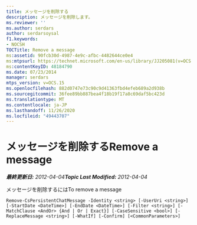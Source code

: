 ```yaml
---
title: メッセージを削除する
description: メッセージを削除します。
ms.reviewer: ''
ms.author: serdars
author: serdarsoysal
f1.keywords:
- NOCSH
TOCTitle: Remove a message
ms:assetid: 90fcb30d-4987-4e9c-afbc-4482644ce0e4
ms:mtpsurl: https://technet.microsoft.com/en-us/library/JJ205081(v=OCS.15)
ms:contentKeyID: 48184790
ms.date: 07/23/2014
manager: serdars
mtps_version: v=OCS.15
ms.openlocfilehash: 882d0747e73c90c9d41363fbd4efeb689a2d938b
ms.sourcegitcommit: 36fee89bb887bea4f18b19f17a8c69daf5bc423d
ms.translationtype: MT
ms.contentlocale: ja-JP
ms.lasthandoff: 11/26/2020
ms.locfileid: "49443707"
---
```

# <a name="remove-a-message"></a><span data-ttu-id="4c171-103">メッセージを削除する</span><span class="sxs-lookup"><span data-stu-id="4c171-103">Remove a message</span></span>

<div data-xmlns="http://www.w3.org/1999/xhtml">

<div class="topic" data-xmlns="http://www.w3.org/1999/xhtml" data-msxsl="urn:schemas-microsoft-com:xslt" data-cs="https://msdn.microsoft.com/">

<div data-asp="https://msdn2.microsoft.com/asp">



</div>

<div id="mainSection">

<div id="mainBody"><span data-ttu-id="4c171-104">

<span> </span></span><span class="sxs-lookup"><span data-stu-id="4c171-104">

<span> </span></span></span>

<span data-ttu-id="4c171-105">_**最終更新日:** 2012-04-04_</span><span class="sxs-lookup"><span data-stu-id="4c171-105">_**Topic Last Modified:** 2012-04-04_</span></span>

<span data-ttu-id="4c171-106">メッセージを削除するには</span><span class="sxs-lookup"><span data-stu-id="4c171-106">To remove a message</span></span>

    Remove-CsPersistentChatMessage -Identity <string> [-UserUri <string>] [-StartDate <DateTime>] [-EndDate <DateTime>] [-Filter <string>] [-MatchClause <AndOr> {And | Or | Exact}] [-CaseSensitive <bool>] [-ReplaceMessage <string>] [-WhatIf] [-Confirm] [<CommonParameters>]

<span data-ttu-id="4c171-107"></div>

<span> </span>

</div>

</div>

</span><span class="sxs-lookup"><span data-stu-id="4c171-107"></div>

<span> </span>

</div>

</div>

</span></span></div>

